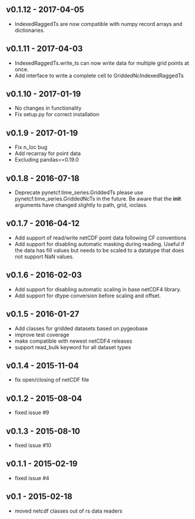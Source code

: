 ## v0.1.12 - 2017-04-05

- IndexedRaggedTs are now compatible with numpy record arrays and dictionaries.

## v0.1.11 - 2017-04-03

- IndexedRaggedTs.write_ts can now write data for multiple grid points at once.
- Add interface to write a complete cell to GriddedNcIndexedRaggedTs

## v0.1.10 - 2017-01-19

- No changes in functionality
- Fix setup.py for correct installation

## v0.1.9 - 2017-01-19
- Fix n_loc bug
- Add recarray for point data
- Excluding pandas==0.19.0

## v0.1.8 - 2016-07-18
- Deprecate pynetcf.time_series.GriddedTs please use
  pynetcf.time_series.GriddedNcTs in the future. Be aware that the __init__
  arguments have changed slightly to path, grid, ioclass.

## v0.1.7 - 2016-04-12
- Add support of read/write netCDF point data following CF conventions
- Add support for disabling automatic masking during reading. Useful if the data
  has fill values but needs to be scaled to a datatype that does not support NaN
  values.

## v0.1.6 - 2016-02-03
- Add support for disabling automatic scaling in base netCDF4 library.
- Add support for dtype conversion before scaling and offset.

## v0.1.5 - 2016-01-27
- Add classes for gridded datasets based on pygeobase
- improve test coverage
- make compatible with newest netCDF4 releases
- support read_bulk keyword for all dataset types

## v0.1.4 - 2015-11-04
- fix open/closing of netCDF file

## v0.1.2 - 2015-08-04
- fixed issue #9

## v0.1.3 - 2015-08-10
- fixed issue #10

## v0.1.1 - 2015-02-19
- fixed issue #4

## v0.1 - 2015-02-18
- moved netcdf classes out of rs data readers



